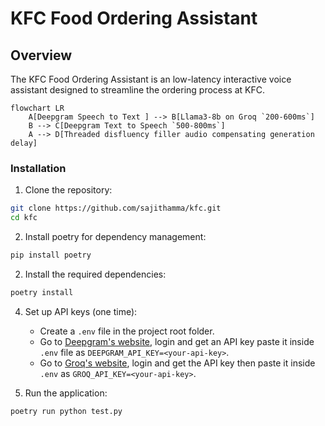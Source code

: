 # KFC Food Ordering Assistant

## Overview
The KFC Food Ordering Assistant is an low-latency interactive voice assistant designed to streamline the ordering process at KFC.

```mermaid
flowchart LR
    A[Deepgram Speech to Text ] --> B[Llama3-8b on Groq `200-600ms`]
    B --> C[Deepgram Text to Speech `500-800ms`]
    A --> D[Threaded disfluency filler audio compensating generation delay]
```

### Installation

1. Clone the repository:
```bash
git clone https://github.com/sajithamma/kfc.git
cd kfc
```


2. Install poetry for dependency management: 
```bash 
pip install poetry
```

2. Install the required dependencies:
```bash
poetry install
```

4. Set up API keys (one time):
    - Create a `.env` file in the project root folder.
    - Go to [Deepgram's website](https://deepgram.com/), login and get an API key paste it inside `.env` file as `DEEPGRAM_API_KEY=<your-api-key>`.
    - Go to [Groq's website](https://groq.com/), login and get the API key then paste it inside `.env` as `GROQ_API_KEY=<your-api-key>`.


3. Run the application:
```bash
poetry run python test.py
```
